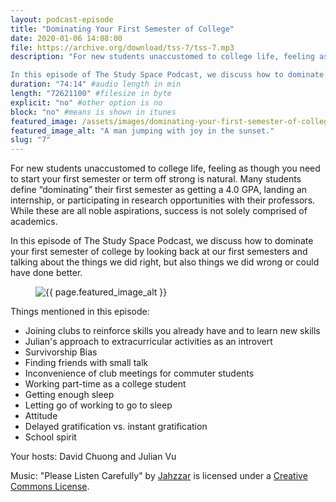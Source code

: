 ```yaml
---
layout: podcast-episode
title: "Dominating Your First Semester of College"
date: 2020-01-06 14:08:00
file: https://archive.org/download/tss-7/tss-7.mp3
description: "For new students unaccustomed to college life, feeling as though you need to start your first semester or term off strong is natural. Many students define “dominating” their first semester as getting a 4.0 GPA, landing an internship, or participating in research opportunities with their professors. While these are all noble aspirations, success is not solely comprised of academics.

In this episode of The Study Space Podcast, we discuss how to dominate your first semester of college by looking back at our first semesters and talking about the things we did right, but also things we did wrong or could have done better."
duration: "74:14" #audio length in min
length: "72621100" #filesize in byte
explicit: "no" #other option is no
block: "no" #means is shown in itunes
featured_image: /assets/images/dominating-your-first-semester-of-college/feature.jpg
featured_image_alt: "A man jumping with joy in the sunset."
slug: "7"
---
```


For new students unaccustomed to college life, feeling as though you need to start your first semester or term off strong is natural. Many students define “dominating” their first semester as getting a 4.0 GPA, landing an internship, or participating in research opportunities with their professors. While these are all noble aspirations, success is not solely comprised of academics.

In this episode of The Study Space Podcast, we discuss how to dominate your first semester of college by looking back at our first semesters and talking about the things we did right, but also things we did wrong or could have done better.

<figure class="figure">
    <img src="{{ page.featured_image }}" alt="{{ page.featured_image_alt }}" class="mx-auto mt-5 mb-2 d-block w-75" />
</figure>

Things mentioned in this episode:

-   Joining clubs to reinforce skills you already have and to learn new skills
-   Julian's approach to extracurricular activities as an introvert
-   Survivorship Bias
-   Finding friends with small talk
-   Inconvenience of club meetings for commuter students
-   Working part-time as a college student
-   Getting enough sleep
-   Letting go of working to go to sleep
-   Attitude
-   Delayed gratification vs. instant gratification
-   School spirit

Your hosts: David Chuong and Julian Vu

Music: "Please Listen Carefully" by [Jahzzar](https://soundcloud.com/jahzzar) is licensed under a [Creative Commons License](http://creativecommons.org/licenses/by-sa/3.0/).
